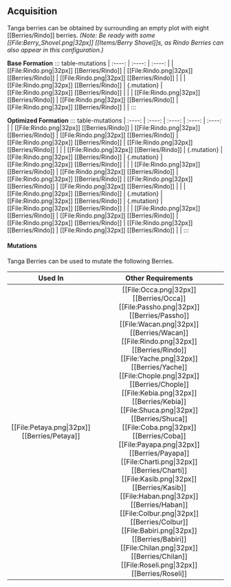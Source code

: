 ## Acquisition

Tanga berries can be obtained by surrounding an empty plot with eight [[Berries/Rindo]] berries.
*(Note: Be ready with some  [[File:Berry_Shovel.png\|32px]] [[Items/Berry Shovel]]s, as Rindo Berries can also appear in this configuration.)*

**Base Formation**
::: table-mutations
| :----: | :----: | :----: |
| [[File:Rindo.png\|32px]] [[Berries/Rindo]] | [[File:Rindo.png\|32px]] [[Berries/Rindo]] | [[File:Rindo.png\|32px]] [[Berries/Rindo]] | |
| [[File:Rindo.png\|32px]] [[Berries/Rindo]] | {.mutation} | [[File:Rindo.png\|32px]] [[Berries/Rindo]] | |
| [[File:Rindo.png\|32px]] [[Berries/Rindo]] | [[File:Rindo.png\|32px]] [[Berries/Rindo]] | [[File:Rindo.png\|32px]] [[Berries/Rindo]] | |
:::

**Optimized Formation**
::: table-mutations
| :----: | :----: | :----: | :----: | :----: |
| [[File:Rindo.png\|32px]] [[Berries/Rindo]] | [[File:Rindo.png\|32px]] [[Berries/Rindo]] | [[File:Rindo.png\|32px]] [[Berries/Rindo]] | [[File:Rindo.png\|32px]] [[Berries/Rindo]] | [[File:Rindo.png\|32px]] [[Berries/Rindo]] | |
| [[File:Rindo.png\|32px]] [[Berries/Rindo]] | {.mutation} | [[File:Rindo.png\|32px]] [[Berries/Rindo]] | {.mutation} | [[File:Rindo.png\|32px]] [[Berries/Rindo]] | |
| [[File:Rindo.png\|32px]] [[Berries/Rindo]] | [[File:Rindo.png\|32px]] [[Berries/Rindo]] | [[File:Rindo.png\|32px]] [[Berries/Rindo]] | [[File:Rindo.png\|32px]] [[Berries/Rindo]] | [[File:Rindo.png\|32px]] [[Berries/Rindo]] | |
| [[File:Rindo.png\|32px]] [[Berries/Rindo]] | {.mutation} | [[File:Rindo.png\|32px]] [[Berries/Rindo]] | {.mutation} | [[File:Rindo.png\|32px]] [[Berries/Rindo]] | |
| [[File:Rindo.png\|32px]] [[Berries/Rindo]] | [[File:Rindo.png\|32px]] [[Berries/Rindo]] | [[File:Rindo.png\|32px]] [[Berries/Rindo]] | [[File:Rindo.png\|32px]] [[Berries/Rindo]] | [[File:Rindo.png\|32px]] [[Berries/Rindo]] | |
:::

#### Mutations
Tanga Berries can be used to mutate the following Berries.

| Used In                                       | Other Requirements |
| :---:                                         | :---: |
| [[File:Petaya.png\|32px]] [[Berries/Petaya]]  | [[File:Occa.png\|32px]] [[Berries/Occa]] [[File:Passho.png\|32px]] [[Berries/Passho]] [[File:Wacan.png\|32px]] [[Berries/Wacan]] [[File:Rindo.png\|32px]] [[Berries/Rindo]] [[File:Yache.png\|32px]] [[Berries/Yache]] [[File:Chople.png\|32px]] [[Berries/Chople]] [[File:Kebia.png\|32px]] [[Berries/Kebia]] [[File:Shuca.png\|32px]] [[Berries/Shuca]] [[File:Coba.png\|32px]] [[Berries/Coba]] [[File:Payapa.png\|32px]] [[Berries/Payapa]] [[File:Charti.png\|32px]] [[Berries/Charti]] [[File:Kasib.png\|32px]] [[Berries/Kasib]] [[File:Haban.png\|32px]] [[Berries/Haban]] [[File:Colbur.png\|32px]] [[Berries/Colbur]] [[File:Babiri.png\|32px]] [[Berries/Babiri]] [[File:Chilan.png\|32px]] [[Berries/Chilan]] [[File:Roseli.png\|32px]] [[Berries/Roseli]] |